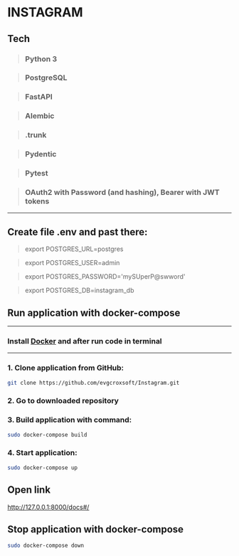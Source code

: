 # INSTAGRAM

## **Tech**

> ### Python 3 

> ### PostgreSQL

> ### FastAPI

> ### Alembic

> ### .trunk

> ### Pydentic

> ### Pytest

> ### OAuth2 with Password (and hashing), Bearer with JWT tokens


***

## **Create file .env and past there:**
> export POSTGRES_URL=postgres

>export POSTGRES_USER=admin

>export POSTGRES_PASSWORD='mySUperP@swword'

>export POSTGRES_DB=instagram_db


## **Run application with docker-compose**
***
### **Install [Docker]((https://docs.docker.com/engine/install/ubuntu/)) and after run code in terminal**
***
### **1. Clone application from GitHub:**
```bash
git clone https://github.com/evgcroxsoft/Instagram.git
```
### **2. Go to downloaded repository**

### **3. Build application with command:**
```bash
sudo docker-compose build
```
### **4. Start application:**
```bash
sudo docker-compose up
```
## **Open link**

http://127.0.0.1:8000/docs#/


## **Stop application with docker-compose**
```bash
sudo docker-compose down
```